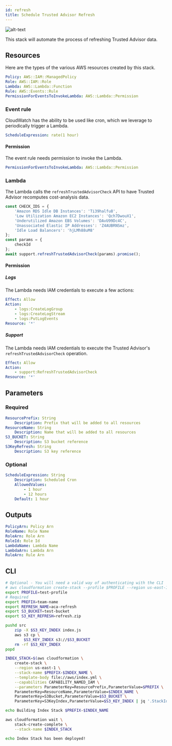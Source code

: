 ```yaml
---
id: refresh
title: Schedule Trusted Advisor Refresh
---
```


![alt-text](/disneystreaming/automated-cloud-advisor/img/trusted_advisor.png)

This stack will automate the process of refreshing Trusted Advisor data.

## Resources

Here are the types of the various AWS resources created by this stack.

```yml
Policy: AWS::IAM::ManagedPolicy
Role: AWS::IAM::Role
Lambda: AWS::Lambda::Function
Rule: AWS::Events::Rule
PermissionForEventsToInvokeLambda: AWS::Lambda::Permission
```

### Event rule

CloudWatch has the ability to be used like cron, which we leverage to periodically trigger a Lambda.

```yml
ScheduleExpression: rate(1 hour)
```

#### Permission

The event rule needs permission to invoke the Lambda.

```yml
PermissionForEventsToInvokeLambda: AWS::Lambda::Permission
```

### Lambda

The Lambda calls the `refreshTrustedAdvisorCheck` API to have Trusted Advisor recomputes cost-analysis data.

```js
const CHECK_IDS = {
    'Amazon RDS Idle DB Instances': 'Ti39halfu8',
    'Low Utilization Amazon EC2 Instances': 'Qch7DwouX1',
    'Underutilized Amazon EBS Volumes': 'DAvU99Dc4C',
    'Unassociated Elastic IP Addresses': 'Z4AUBRNSmz',
    'Idle Load Balancers': 'hjLMh88uM8'
};
const params = {
    checkId
};
await support.refreshTrustedAdvisorCheck(params).promise();
```

#### Permission

##### Logs

The Lambda needs IAM credentials to execute a few actions:

```yml
Effect: Allow
Action:
    - logs:CreateLogGroup
    - logs:CreateLogStream
    - logs:PutLogEvents
Resource: '*'
```

##### Support

The Lambda needs IAM credentials to execute the Trusted Advisor's `refreshTrustedAdvisorCheck` operation.

```yml
Effect: Allow
Action:
    - support:RefreshTrustedAdvisorCheck
Resource: '*'
```

## Parameters

### Required

```yml
ResourcePrefix: String
    Description: Prefix that will be added to all resources
ResourceName: String
    Description: Name that will be added to all resources
S3_BUCKET: String
    Description: S3 bucket reference
S3KeyRefresh: String
    Description: S3 key reference
```

### Optional

```yml
ScheduleExpression: String
    Description: Scheduled Cron
    AllowedValues:
        - 1 hour
        - 12 hours
    Default: 1 hour
```

## Outputs

```yml
PolicyArn: Policy Arn
RoleName: Role Name
RoleArn: Role Arn
RoleId: Role Id
LambdaName: Lambda Name
LambdaArn: Lambda Arn
RuleArn: Rule Arn
```

## CLI

```bash
# Optional - You will need a valid way of authenticating with the CLI
# aws cloudformation create-stack --profile $PROFILE --region us-east-1 ...
export PROFILE=test-profile
# Required
export PREFIX=team-name
export REFRESH_NAME=aca-refresh
export S3_BUCKET=test-bucket
export S3_KEY_REFRESH=refresh.zip

pushd src
    zip -X $S3_KEY_INDEX index.js
    aws s3 cp \
        $S3_KEY_INDEX s3://$S3_BUCKET
    rm -rf $S3_KEY_INDEX
popd

INDEX_STACK=$(aws cloudformation \
    create-stack \
    --region us-east-1 \
    --stack-name $PREFIX-$INDEX_NAME \
    --template-body file://aws/index.yml \
    --capabilities CAPABILITY_NAMED_IAM \
    --parameters ParameterKey=ResourcePrefix,ParameterValue=$PREFIX \
    ParameterKey=ResourceName,ParameterValue=$INDEX_NAME \
    ParameterKey=S3Bucket,ParameterValue=$S3_BUCKET \
    ParameterKey=S3KeyIndex,ParameterValue=$S3_KEY_INDEX | jq '.StackId' | tr -d '"')

echo Building Index Stack $PREFIX-$INDEX_NAME

aws cloudformation wait \
    stack-create-complete \
    --stack-name $INDEX_STACK

echo Index Stack has been deployed!
```
